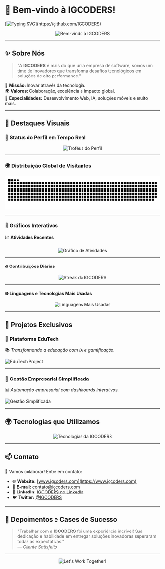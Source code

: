 # 🚀 Bem-vindo à **IGCODERS**!  

[![Typing SVG](https://readme-typing-svg.herokuapp.com?font=Fira+Code&size=30&pause=1000&color=36BCF7&background=000000&center=true&vCenter=true&width=1000&lines=Iniciando+Sistema...;Conectando+ao+Servidor...;Bem-vindo+ao+universo+IGCODERS;Desenvolvendo+com+Tecnologia+de+Ponta!)](https://github.com/IGCODERS)

<div align="center">
  <img src="https://media.giphy.com/media/RbDKaczqWovIugyJmW/giphy.gif" alt="Bem-vindo à IGCODERS" width="600">
</div>

---

## ✨ Sobre Nós  

> "A **IGCODERS** é mais do que uma empresa de software, somos um time de inovadores que transforma desafios tecnológicos em soluções de alta performance."

🌟 **Missão:** Inovar através da tecnologia.  
🌍 **Valores:** Colaboração, excelência e impacto global.  
🎯 **Especialidades:** Desenvolvimento Web, IA, soluções móveis e muito mais.

---

## 🌟 Destaques Visuais  

### 🚦 **Status do Perfil em Tempo Real**  
<div align="center">
  <img src="https://github-profile-trophy.vercel.app/?username=IGCODERS&theme=dracula&row=1&column=6&margin-w=15&margin-h=15&no-bg=true" alt="Troféus do Perfil">
</div>

---

### 🌍 **Distribuição Global de Visitantes**  
<div align="center">
  <img src="https://raw.githubusercontent.com/Platane/snk/output/github-contribution-grid-snake.svg" alt="Cobra de Contribuições" width="700">
</div>

---

### 🎨 **Gráficos Interativos**  
#### 📈 **Atividades Recentes**  
<div align="center">
  <img src="https://activity-graph.herokuapp.com/graph?username=IGCODERS&theme=react-dark" alt="Gráfico de Atividades">
</div>

---

#### 🔥 **Contribuições Diárias**  
<div align="center">
  <img src="https://github-readme-streak-stats.herokuapp.com/?user=IGCODERS&theme=radical" alt="Streak da IGCODERS">
</div>

---

#### 🌐 **Linguagens e Tecnologias Mais Usadas**  
<div align="center">
  <img src="https://github-readme-stats.vercel.app/api/top-langs/?username=IGCODERS&layout=compact&theme=radical" alt="Linguagens Mais Usadas">
</div>

---

## 💎 Projetos Exclusivos  

### 🌟 **[Plataforma EduTech](https://github.com/IGCODERS/edutech-platform)**  
📚 *Transformando a educação com IA e gamificação.*

![EduTech Project](https://github-readme-stats.vercel.app/api/pin/?username=IGCODERS&repo=edutech-platform&theme=radical)

---

### 🌟 **[Gestão Empresarial Simplificada](https://github.com/IGCODERS/gestao-simplificada)**  
📊 *Automação empresarial com dashboards interativos.*

![Gestão Simplificada](https://github-readme-stats.vercel.app/api/pin/?username=IGCODERS&repo=gestao-simplificada&theme=radical)

---

## 🌍 Tecnologias que Utilizamos  

<div align="center">
  <img src="https://skillicons.dev/icons?i=html,css,js,ts,nodejs,react,vue,angular,python,django,flask,mysql,postgresql,mongodb,git,github,linux,aws,azure,gcp,vscode&theme=dark" alt="Tecnologias da IGCODERS" />
</div>

---

## 📫 Contato  

💬 Vamos colaborar! Entre em contato:  
- 🌐 **Website:** [www.igcoders.com](https://www.igcoders.com)  
- 📧 **E-mail:** [contato@igcoders.com](mailto:contato@igcoders.com)  
- 💬 **LinkedIn:** [IGCODERS no LinkedIn](https://linkedin.com/company/igcoders)  
- 🐦 **Twitter:** [@IGCODERS](https://twitter.com/igcoders)  

---

## 🎯 Depoimentos e Cases de Sucesso  

> "Trabalhar com a **IGCODERS** foi uma experiência incrível! Sua dedicação e habilidade em entregar soluções inovadoras superaram todas as expectativas."  
— *Cliente Satisfeito*

---

<div align="center">
  <img src="https://media.giphy.com/media/26xBwdIuRJiAIqHwA/giphy.gif" alt="Let's Work Together!" width="600">
</div>
